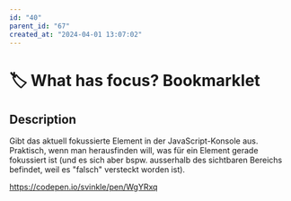 ```yaml
---
id: "40"
parent_id: "67"
created_at: "2024-04-01 13:07:02"
---
```


# 🏷️ What has focus? Bookmarklet

## Description

Gibt das aktuell fokussierte Element in der JavaScript-Konsole aus. Praktisch, wenn man herausfinden will, was für ein Element gerade fokussiert ist (und es sich aber bspw. ausserhalb des sichtbaren Bereichs befindet, weil es "falsch" versteckt worden ist).

<https://codepen.io/svinkle/pen/WgYRxq>